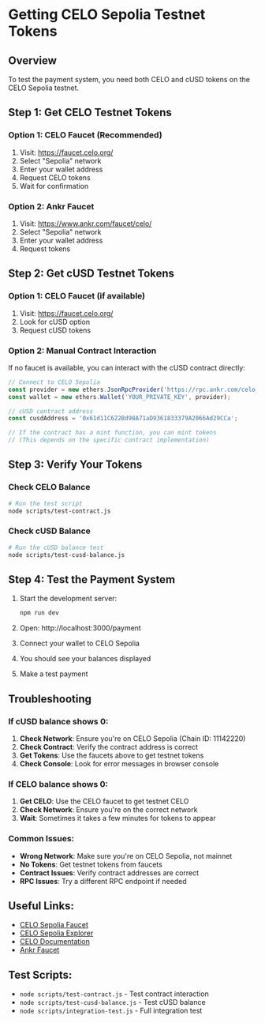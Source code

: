 # Getting CELO Sepolia Testnet Tokens

## Overview
To test the payment system, you need both CELO and cUSD tokens on the CELO Sepolia testnet.

## Step 1: Get CELO Testnet Tokens

### Option 1: CELO Faucet (Recommended)
1. Visit: https://faucet.celo.org/
2. Select "Sepolia" network
3. Enter your wallet address
4. Request CELO tokens
5. Wait for confirmation

### Option 2: Ankr Faucet
1. Visit: https://www.ankr.com/faucet/celo/
2. Select "Sepolia" network
3. Enter your wallet address
4. Request tokens

## Step 2: Get cUSD Testnet Tokens

### Option 1: CELO Faucet (if available)
1. Visit: https://faucet.celo.org/
2. Look for cUSD option
3. Request cUSD tokens

### Option 2: Manual Contract Interaction
If no faucet is available, you can interact with the cUSD contract directly:

```javascript
// Connect to CELO Sepolia
const provider = new ethers.JsonRpcProvider('https://rpc.ankr.com/celo_sepolia');
const wallet = new ethers.Wallet('YOUR_PRIVATE_KEY', provider);

// cUSD contract address
const cusdAddress = '0x61d11C622Bd98A71aD9361833379A2066Ad29CCa';

// If the contract has a mint function, you can mint tokens
// (This depends on the specific contract implementation)
```

## Step 3: Verify Your Tokens

### Check CELO Balance
```bash
# Run the test script
node scripts/test-contract.js
```

### Check cUSD Balance
```bash
# Run the cUSD balance test
node scripts/test-cusd-balance.js
```

## Step 4: Test the Payment System

1. Start the development server:
   ```bash
   npm run dev
   ```

2. Open: http://localhost:3000/payment

3. Connect your wallet to CELO Sepolia

4. You should see your balances displayed

5. Make a test payment

## Troubleshooting

### If cUSD balance shows 0:
1. **Check Network**: Ensure you're on CELO Sepolia (Chain ID: 11142220)
2. **Check Contract**: Verify the contract address is correct
3. **Get Tokens**: Use the faucets above to get testnet tokens
4. **Check Console**: Look for error messages in browser console

### If CELO balance shows 0:
1. **Get CELO**: Use the CELO faucet to get testnet CELO
2. **Check Network**: Ensure you're on the correct network
3. **Wait**: Sometimes it takes a few minutes for tokens to appear

### Common Issues:
- **Wrong Network**: Make sure you're on CELO Sepolia, not mainnet
- **No Tokens**: Get testnet tokens from faucets
- **Contract Issues**: Verify contract addresses are correct
- **RPC Issues**: Try a different RPC endpoint if needed

## Useful Links:
- [CELO Sepolia Faucet](https://faucet.celo.org/)
- [CELO Sepolia Explorer](https://sepolia.celoscan.io/)
- [CELO Documentation](https://docs.celo.org/)
- [Ankr Faucet](https://www.ankr.com/faucet/celo/)

## Test Scripts:
- `node scripts/test-contract.js` - Test contract interaction
- `node scripts/test-cusd-balance.js` - Test cUSD balance
- `node scripts/integration-test.js` - Full integration test
